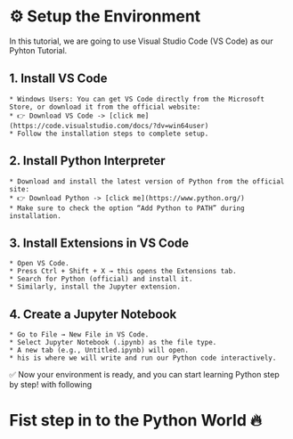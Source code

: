 # ⚙️ Setup the Environment

In this tutorial, we are going to use Visual Studio Code (VS Code) as our Pyhton Tutorial.

## 1. Install VS Code
    * Windows Users: You can get VS Code directly from the Microsoft Store, or download it from the official website:
    * 👉 Download VS Code -> [click me](https://code.visualstudio.com/docs/?dv=win64user)
    * Follow the installation steps to complete setup.

## 2. Install Python Interpreter
    * Download and install the latest version of Python from the official site:
    * 👉 Download Python -> [click me](https://www.python.org/)
    * Make sure to check the option “Add Python to PATH” during installation.

## 3. Install Extensions in VS Code
    * Open VS Code.
    * Press Ctrl + Shift + X → this opens the Extensions tab.
    * Search for Python (official) and install it.
    * Similarly, install the Jupyter extension.

## 4. Create a Jupyter Notebook
    * Go to File → New File in VS Code.
    * Select Jupyter Notebook (.ipynb) as the file type.
    * A new tab (e.g., Untitled.ipynb) will open.
    * his is where we will write and run our Python code interactively.

✅ Now your environment is ready, and you can start learning Python step by step! with following 

# Fist step in to the Python World 🔥
